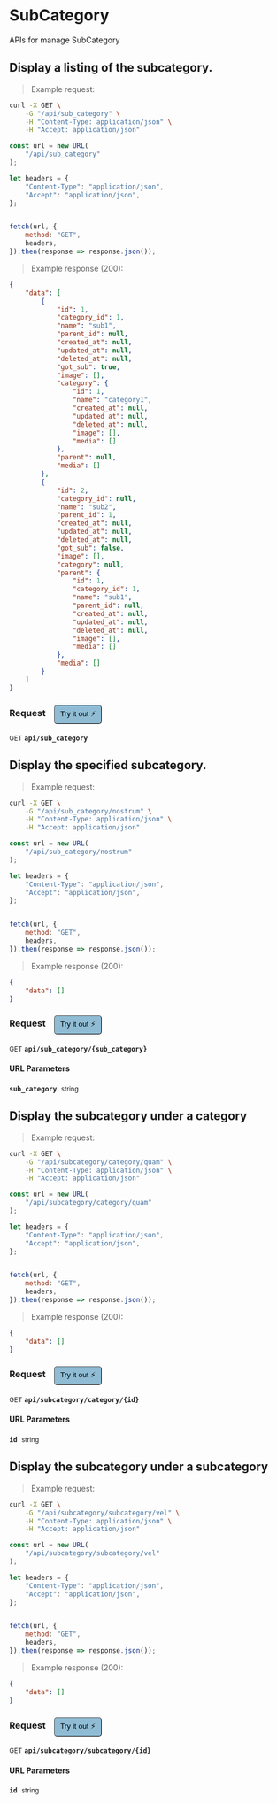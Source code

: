 # SubCategory

APIs for manage SubCategory

## Display a listing of the subcategory.




> Example request:

```bash
curl -X GET \
    -G "/api/sub_category" \
    -H "Content-Type: application/json" \
    -H "Accept: application/json"
```

```javascript
const url = new URL(
    "/api/sub_category"
);

let headers = {
    "Content-Type": "application/json",
    "Accept": "application/json",
};


fetch(url, {
    method: "GET",
    headers,
}).then(response => response.json());
```


> Example response (200):

```json
{
    "data": [
        {
            "id": 1,
            "category_id": 1,
            "name": "sub1",
            "parent_id": null,
            "created_at": null,
            "updated_at": null,
            "deleted_at": null,
            "got_sub": true,
            "image": [],
            "category": {
                "id": 1,
                "name": "category1",
                "created_at": null,
                "updated_at": null,
                "deleted_at": null,
                "image": [],
                "media": []
            },
            "parent": null,
            "media": []
        },
        {
            "id": 2,
            "category_id": null,
            "name": "sub2",
            "parent_id": 1,
            "created_at": null,
            "updated_at": null,
            "deleted_at": null,
            "got_sub": false,
            "image": [],
            "category": null,
            "parent": {
                "id": 1,
                "category_id": 1,
                "name": "sub1",
                "parent_id": null,
                "created_at": null,
                "updated_at": null,
                "deleted_at": null,
                "image": [],
                "media": []
            },
            "media": []
        }
    ]
}
```
<div id="execution-results-GETapi-sub_category" hidden>
    <blockquote>Received response<span id="execution-response-status-GETapi-sub_category"></span>:</blockquote>
    <pre class="json"><code id="execution-response-content-GETapi-sub_category"></code></pre>
</div>
<div id="execution-error-GETapi-sub_category" hidden>
    <blockquote>Request failed with error:</blockquote>
    <pre><code id="execution-error-message-GETapi-sub_category"></code></pre>
</div>
<form id="form-GETapi-sub_category" data-method="GET" data-path="api/sub_category" data-authed="0" data-hasfiles="0" data-headers='{"Content-Type":"application\/json","Accept":"application\/json"}' onsubmit="event.preventDefault(); executeTryOut('GETapi-sub_category', this);">
<h3>
    Request&nbsp;&nbsp;&nbsp;
        <button type="button" style="background-color: #8fbcd4; padding: 5px 10px; border-radius: 5px; border-width: thin;" id="btn-tryout-GETapi-sub_category" onclick="tryItOut('GETapi-sub_category');">Try it out ⚡</button>
    <button type="button" style="background-color: #c97a7e; padding: 5px 10px; border-radius: 5px; border-width: thin;" id="btn-canceltryout-GETapi-sub_category" onclick="cancelTryOut('GETapi-sub_category');" hidden>Cancel</button>&nbsp;&nbsp;
    <button type="submit" style="background-color: #6ac174; padding: 5px 10px; border-radius: 5px; border-width: thin;" id="btn-executetryout-GETapi-sub_category" hidden>Send Request 💥</button>
    </h3>
<p>
<small class="badge badge-green">GET</small>
 <b><code>api/sub_category</code></b>
</p>
</form>


## Display the specified subcategory.




> Example request:

```bash
curl -X GET \
    -G "/api/sub_category/nostrum" \
    -H "Content-Type: application/json" \
    -H "Accept: application/json"
```

```javascript
const url = new URL(
    "/api/sub_category/nostrum"
);

let headers = {
    "Content-Type": "application/json",
    "Accept": "application/json",
};


fetch(url, {
    method: "GET",
    headers,
}).then(response => response.json());
```


> Example response (200):

```json
{
    "data": []
}
```
<div id="execution-results-GETapi-sub_category--sub_category-" hidden>
    <blockquote>Received response<span id="execution-response-status-GETapi-sub_category--sub_category-"></span>:</blockquote>
    <pre class="json"><code id="execution-response-content-GETapi-sub_category--sub_category-"></code></pre>
</div>
<div id="execution-error-GETapi-sub_category--sub_category-" hidden>
    <blockquote>Request failed with error:</blockquote>
    <pre><code id="execution-error-message-GETapi-sub_category--sub_category-"></code></pre>
</div>
<form id="form-GETapi-sub_category--sub_category-" data-method="GET" data-path="api/sub_category/{sub_category}" data-authed="0" data-hasfiles="0" data-headers='{"Content-Type":"application\/json","Accept":"application\/json"}' onsubmit="event.preventDefault(); executeTryOut('GETapi-sub_category--sub_category-', this);">
<h3>
    Request&nbsp;&nbsp;&nbsp;
        <button type="button" style="background-color: #8fbcd4; padding: 5px 10px; border-radius: 5px; border-width: thin;" id="btn-tryout-GETapi-sub_category--sub_category-" onclick="tryItOut('GETapi-sub_category--sub_category-');">Try it out ⚡</button>
    <button type="button" style="background-color: #c97a7e; padding: 5px 10px; border-radius: 5px; border-width: thin;" id="btn-canceltryout-GETapi-sub_category--sub_category-" onclick="cancelTryOut('GETapi-sub_category--sub_category-');" hidden>Cancel</button>&nbsp;&nbsp;
    <button type="submit" style="background-color: #6ac174; padding: 5px 10px; border-radius: 5px; border-width: thin;" id="btn-executetryout-GETapi-sub_category--sub_category-" hidden>Send Request 💥</button>
    </h3>
<p>
<small class="badge badge-green">GET</small>
 <b><code>api/sub_category/{sub_category}</code></b>
</p>
<h4 class="fancy-heading-panel"><b>URL Parameters</b></h4>
<p>
<b><code>sub_category</code></b>&nbsp;&nbsp;<small>string</small>  &nbsp;
<input type="text" name="sub_category" data-endpoint="GETapi-sub_category--sub_category-" data-component="url" required  hidden>
<br>
</p>
</form>


## Display the subcategory under a category




> Example request:

```bash
curl -X GET \
    -G "/api/subcategory/category/quam" \
    -H "Content-Type: application/json" \
    -H "Accept: application/json"
```

```javascript
const url = new URL(
    "/api/subcategory/category/quam"
);

let headers = {
    "Content-Type": "application/json",
    "Accept": "application/json",
};


fetch(url, {
    method: "GET",
    headers,
}).then(response => response.json());
```


> Example response (200):

```json
{
    "data": []
}
```
<div id="execution-results-GETapi-subcategory-category--id-" hidden>
    <blockquote>Received response<span id="execution-response-status-GETapi-subcategory-category--id-"></span>:</blockquote>
    <pre class="json"><code id="execution-response-content-GETapi-subcategory-category--id-"></code></pre>
</div>
<div id="execution-error-GETapi-subcategory-category--id-" hidden>
    <blockquote>Request failed with error:</blockquote>
    <pre><code id="execution-error-message-GETapi-subcategory-category--id-"></code></pre>
</div>
<form id="form-GETapi-subcategory-category--id-" data-method="GET" data-path="api/subcategory/category/{id}" data-authed="0" data-hasfiles="0" data-headers='{"Content-Type":"application\/json","Accept":"application\/json"}' onsubmit="event.preventDefault(); executeTryOut('GETapi-subcategory-category--id-', this);">
<h3>
    Request&nbsp;&nbsp;&nbsp;
        <button type="button" style="background-color: #8fbcd4; padding: 5px 10px; border-radius: 5px; border-width: thin;" id="btn-tryout-GETapi-subcategory-category--id-" onclick="tryItOut('GETapi-subcategory-category--id-');">Try it out ⚡</button>
    <button type="button" style="background-color: #c97a7e; padding: 5px 10px; border-radius: 5px; border-width: thin;" id="btn-canceltryout-GETapi-subcategory-category--id-" onclick="cancelTryOut('GETapi-subcategory-category--id-');" hidden>Cancel</button>&nbsp;&nbsp;
    <button type="submit" style="background-color: #6ac174; padding: 5px 10px; border-radius: 5px; border-width: thin;" id="btn-executetryout-GETapi-subcategory-category--id-" hidden>Send Request 💥</button>
    </h3>
<p>
<small class="badge badge-green">GET</small>
 <b><code>api/subcategory/category/{id}</code></b>
</p>
<h4 class="fancy-heading-panel"><b>URL Parameters</b></h4>
<p>
<b><code>id</code></b>&nbsp;&nbsp;<small>string</small>  &nbsp;
<input type="text" name="id" data-endpoint="GETapi-subcategory-category--id-" data-component="url" required  hidden>
<br>
</p>
</form>


## Display the subcategory under a subcategory




> Example request:

```bash
curl -X GET \
    -G "/api/subcategory/subcategory/vel" \
    -H "Content-Type: application/json" \
    -H "Accept: application/json"
```

```javascript
const url = new URL(
    "/api/subcategory/subcategory/vel"
);

let headers = {
    "Content-Type": "application/json",
    "Accept": "application/json",
};


fetch(url, {
    method: "GET",
    headers,
}).then(response => response.json());
```


> Example response (200):

```json
{
    "data": []
}
```
<div id="execution-results-GETapi-subcategory-subcategory--id-" hidden>
    <blockquote>Received response<span id="execution-response-status-GETapi-subcategory-subcategory--id-"></span>:</blockquote>
    <pre class="json"><code id="execution-response-content-GETapi-subcategory-subcategory--id-"></code></pre>
</div>
<div id="execution-error-GETapi-subcategory-subcategory--id-" hidden>
    <blockquote>Request failed with error:</blockquote>
    <pre><code id="execution-error-message-GETapi-subcategory-subcategory--id-"></code></pre>
</div>
<form id="form-GETapi-subcategory-subcategory--id-" data-method="GET" data-path="api/subcategory/subcategory/{id}" data-authed="0" data-hasfiles="0" data-headers='{"Content-Type":"application\/json","Accept":"application\/json"}' onsubmit="event.preventDefault(); executeTryOut('GETapi-subcategory-subcategory--id-', this);">
<h3>
    Request&nbsp;&nbsp;&nbsp;
        <button type="button" style="background-color: #8fbcd4; padding: 5px 10px; border-radius: 5px; border-width: thin;" id="btn-tryout-GETapi-subcategory-subcategory--id-" onclick="tryItOut('GETapi-subcategory-subcategory--id-');">Try it out ⚡</button>
    <button type="button" style="background-color: #c97a7e; padding: 5px 10px; border-radius: 5px; border-width: thin;" id="btn-canceltryout-GETapi-subcategory-subcategory--id-" onclick="cancelTryOut('GETapi-subcategory-subcategory--id-');" hidden>Cancel</button>&nbsp;&nbsp;
    <button type="submit" style="background-color: #6ac174; padding: 5px 10px; border-radius: 5px; border-width: thin;" id="btn-executetryout-GETapi-subcategory-subcategory--id-" hidden>Send Request 💥</button>
    </h3>
<p>
<small class="badge badge-green">GET</small>
 <b><code>api/subcategory/subcategory/{id}</code></b>
</p>
<h4 class="fancy-heading-panel"><b>URL Parameters</b></h4>
<p>
<b><code>id</code></b>&nbsp;&nbsp;<small>string</small>  &nbsp;
<input type="text" name="id" data-endpoint="GETapi-subcategory-subcategory--id-" data-component="url" required  hidden>
<br>
</p>
</form>



